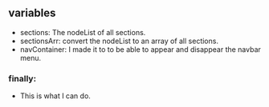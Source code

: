 ## variables
- sections: The nodeList of all sections.
- sectionsArr: convert the nodeList to an array of all sections.
- navContainer: I made it to to be able to appear and disappear the navbar menu.

### finally:
- This is what I can do.